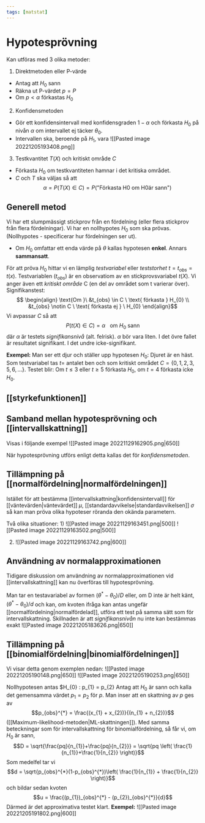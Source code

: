 ```yaml
---
tags: [matstat]
---
```

# Hypotesprövning 
Kan utföras med 3 olika metoder:
1. Direktmetoden eller P-värde
- Antag att $H_{0}$ sann
- Räkna ut P-värdet $p = P$
- Om $p < \alpha$ förkastas $H_{0}$
2. Konfidensmetoden
- Gör ett konfidensintervall med konfidensgraden $1 - \alpha$ och förkasta $H_{0}$ på nivån $\alpha$ om intervallet ej täcker $\theta_{0}$.
- Intervallen ska, beroende på $H_{1}$, vara
  ![[Pasted image 20221205193408.png]]
3. Testkvantitet $T(X)$ och kritiskt område $C$
- Förkasta $H_{0}$ om testkvantiteten hamnar i det kritiska området. 
- $C$ och $T$ ska väljas så att $$\alpha = P(T(X) \in C) = P(\text{"Förkasta H0 om H0är sann"})$$

## Generell metod
Vi har ett slumpmässigt stickprov från en fördelning (eller flera stickprov från flera fördelningar). Vi har en nollhypotes $H_0$ som ska prövas. (Nollhypotes - specificerar hur fördelningen ser ut). 
- Om $H_{0}$ omfattar ett enda värde på $\theta$ kallas hypotesen **enkel**. Annars **sammansatt**.

För att pröva $H_{0}$ hittar vi en lämplig *testvariabel* eller *teststorhet* $t= t_{obs} = t(x)$. Testvariablen ($t_{obs}$) är en observatiom av en stickprovsvariabel $t(X)$. Vi anger även ett *kritiskt område* C (en del av området som t varierar över). 
	Signifikanstest: $$ \begin{align} \text{Om }\  &t_{obs} \in C \ \text{ förkasta } H_{0} \\ &t_{obs} \notin  C \ \text{ förkasta ej } \ H_{0} \end{align}$$Vi avpassar $C$ så att $$P(t(X) \in C) = \alpha \ \ \text{ om } H_{0} \text{ sann }$$
där $\alpha$ är testets *signifikansnivå* (alt. felrisk). $\alpha$ bör vara liten. 
I det övre fallet är resultatet signifikant. I det undre icke-signifikant. 

**Exempel:** Man ser ett djur och ställer upp hypotesen $H_{0}$: Djuret är en häst. Som testvariabel tas $t =$ antalet ben och som kritiskt området $C = \{ 0,1,2,3,5,6,... \}$. Testet blir: Om $t \leq 3$ eller $t \geq 5$ förkasta $H_{0}$, om $t = 4$ förkasta icke $H_{0}$.

## [[styrkefunktionen]]

## Samband mellan hypotesprövning och [[intervallskattning]]

Visas i följande exempel
![[Pasted image 20221129162905.png|650]]

När hypotesprövning utförs enligt detta kallas det för *konfidensmetoden*. 

## Tillämpning på [[normalfördelning|normalfördelningen]]
Istället för att bestämma [[intervallskattning|konfidensintervall]] för [[väntevärden|väntevärdet]] $\mu$, [[standardavvikelse|standardavvikelsen]] $\sigma$ så kan man pröva olika hypoteser röranda den okända parametern. 

Två olika situationer:
1) 
![[Pasted image 20221129163451.png|500]]
![[Pasted image 20221129163502.png|500]]

2) 
   ![[Pasted image 20221129163742.png|600]]

## Användning av normalapproximationen
Tidigare diskussion om användning av normalapproximationen vid [[intervallskattning]] kan nu överföras till hypotesprövning.

Man tar en testavariabel av formen $(\theta^{*} - \theta_{0})/D$ eller, om D inte är helt känt, $(\theta^{*} - \theta_{0})/d$ och kan, om kvoten ifråga kan antas ungefär [[normalfördelning|normalfördelad]], utföra ett test på samma sätt som för intervallskattning. Skillnaden är att *signifikansnivån* nu inte kan bestämmas exakt
![[Pasted image 20221205183626.png|650]]

## Tillämpning på [[binomialfördelning|binomialfördelningen]]
Vi visar detta genom exemplen nedan:
![[Pasted image 20221205190148.png|650]]
![[Pasted image 20221205190253.png|650]]

Nollhypotesen antas $H_{0} : p_{1} = p_{2}
Antag att $H_{0}$ är sann och kalla det gemensamma värdet $p_{1}=p_{2}$ för $p$. Man inser att en skattning av $p$ ges av $$p_{obs}^{*} = \frac{(x_{1} + x_{2})}{(n_{1} + n_{2})}$$([[Maximum-likelihood-metoden|ML-skattningen]]). Med samma beteckningar som för intervallskattning för binomialfördelning, så får vi, om $H_{0}$ är sann, $$D = \sqrt{\frac{pq}{n_{1}}+\frac{pq}{n_{2}}} = \sqrt{pq \left( \frac{1}{n_{1}}+\frac{1}{n_{2}} \right)}$$Som medelfel tar vi $$d = \sqrt{p_{obs}^{*}(1-p_{obs}^{*})\left( \frac{1}{n_{1}} + \frac{1}{n_{2}} \right)}$$och bildar sedan kvoten $$u = \frac{(p_{1})_{obs}^{*} - (p_{2})_{obs}^{*}}{d}$$Därmed är det approximativa testet klart. 
**Exempel:**
![[Pasted image 20221205191802.png|600]]

